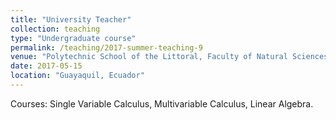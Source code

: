 ```yaml
---
title: "University Teacher"
collection: teaching
type: "Undergraduate course"
permalink: /teaching/2017-summer-teaching-9
venue: "Polytechnic School of the Littoral, Faculty of Natural Sciences and Mathematics, Department of Mathematics"
date: 2017-05-15
location: "Guayaquil, Ecuador"
---
```


Courses: Single Variable Calculus, Multivariable Calculus, Linear Algebra.